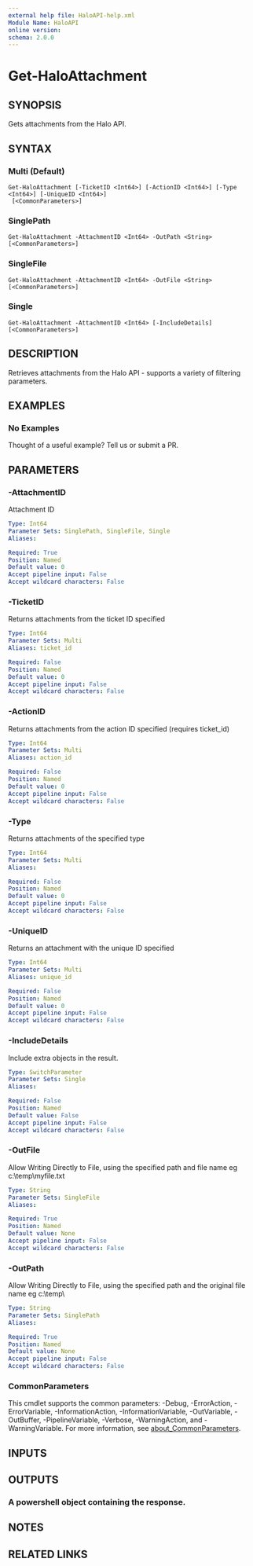 ```yaml
---
external help file: HaloAPI-help.xml
Module Name: HaloAPI
online version:
schema: 2.0.0
---
```


# Get-HaloAttachment

## SYNOPSIS
Gets attachments from the Halo API.

## SYNTAX

### Multi (Default)
```
Get-HaloAttachment [-TicketID <Int64>] [-ActionID <Int64>] [-Type <Int64>] [-UniqueID <Int64>]
 [<CommonParameters>]
```

### SinglePath
```
Get-HaloAttachment -AttachmentID <Int64> -OutPath <String> [<CommonParameters>]
```

### SingleFile
```
Get-HaloAttachment -AttachmentID <Int64> -OutFile <String> [<CommonParameters>]
```

### Single
```
Get-HaloAttachment -AttachmentID <Int64> [-IncludeDetails] [<CommonParameters>]
```

## DESCRIPTION
Retrieves attachments from the Halo API - supports a variety of filtering parameters.

## EXAMPLES

### No Examples

Thought of a useful example? Tell us or submit a PR.

## PARAMETERS

### -AttachmentID
Attachment ID

```yaml
Type: Int64
Parameter Sets: SinglePath, SingleFile, Single
Aliases:

Required: True
Position: Named
Default value: 0
Accept pipeline input: False
Accept wildcard characters: False
```

### -TicketID
Returns attachments from the ticket ID specified

```yaml
Type: Int64
Parameter Sets: Multi
Aliases: ticket_id

Required: False
Position: Named
Default value: 0
Accept pipeline input: False
Accept wildcard characters: False
```

### -ActionID
Returns attachments from the action ID specified (requires ticket_id)

```yaml
Type: Int64
Parameter Sets: Multi
Aliases: action_id

Required: False
Position: Named
Default value: 0
Accept pipeline input: False
Accept wildcard characters: False
```

### -Type
Returns attachments of the specified type

```yaml
Type: Int64
Parameter Sets: Multi
Aliases:

Required: False
Position: Named
Default value: 0
Accept pipeline input: False
Accept wildcard characters: False
```

### -UniqueID
Returns an attachment with the unique ID specified

```yaml
Type: Int64
Parameter Sets: Multi
Aliases: unique_id

Required: False
Position: Named
Default value: 0
Accept pipeline input: False
Accept wildcard characters: False
```

### -IncludeDetails
Include extra objects in the result.

```yaml
Type: SwitchParameter
Parameter Sets: Single
Aliases:

Required: False
Position: Named
Default value: False
Accept pipeline input: False
Accept wildcard characters: False
```

### -OutFile
Allow Writing Directly to File, using the specified path and file name eg c:\temp\myfile.txt

```yaml
Type: String
Parameter Sets: SingleFile
Aliases:

Required: True
Position: Named
Default value: None
Accept pipeline input: False
Accept wildcard characters: False
```

### -OutPath
Allow Writing Directly to File, using the specified path and the original file name eg c:\temp\

```yaml
Type: String
Parameter Sets: SinglePath
Aliases:

Required: True
Position: Named
Default value: None
Accept pipeline input: False
Accept wildcard characters: False
```

### CommonParameters
This cmdlet supports the common parameters: -Debug, -ErrorAction, -ErrorVariable, -InformationAction, -InformationVariable, -OutVariable, -OutBuffer, -PipelineVariable, -Verbose, -WarningAction, and -WarningVariable. For more information, see [about_CommonParameters](http://go.microsoft.com/fwlink/?LinkID=113216).

## INPUTS

## OUTPUTS

### A powershell object containing the response.
## NOTES

## RELATED LINKS
